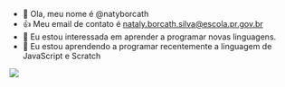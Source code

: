 - 👋 Ola, meu nome é @natyborcath
- :+1: Meu email de contato é nataly.borcath.silva@escola.pr.gov.br
- 👀 Eu estou interessada em aprender a programar novas linguagens.
- 🌱 Eu estou aprendendo a programar recentemente a linguagem de JavaScript e Scratch

<a href="https://instagram.com/@naty_borcath" target="_blank"><img src="https://img.shields.io/badge/-Instagram-%23E4405F?style=for-the-badge&logo=instagram&logoColor=white" target="_blank"></a>
